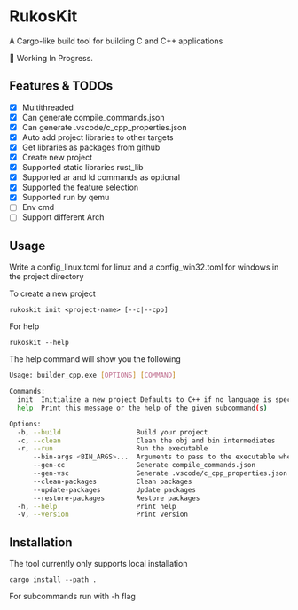# RukosKit

A Cargo-like build tool for building C and C++ applications

🚧 Working In Progress. 

## Features & TODOs

* [x] Multithreaded
* [x] Can generate compile_commands.json
* [x] Can generate .vscode/c_cpp_properties.json
* [x] Auto add project libraries to other targets
* [x] Get libraries as packages from github
* [x] Create new project
* [x] Supported static libraries rust_lib
* [x] Supported ar and ld commands as optional
* [x] Supported the feature selection
* [x] Supported run by qemu
* [ ] Env cmd
* [ ] Support different Arch

## Usage

Write a config_linux.toml for linux and a config_win32.toml for windows in the project directory

To create a new project 
```console
rukoskit init <project-name> [--c|--cpp]
```

For help
```console
rukoskit --help
```

The help command will show you the following
```sh
Usage: builder_cpp.exe [OPTIONS] [COMMAND]

Commands:
  init  Initialize a new project Defaults to C++ if no language is specified
  help  Print this message or the help of the given subcommand(s)

Options:
  -b, --build                   Build your project
  -c, --clean                   Clean the obj and bin intermediates
  -r, --run                     Run the executable
      --bin-args <BIN_ARGS>...  Arguments to pass to the executable when running
      --gen-cc                  Generate compile_commands.json
      --gen-vsc                 Generate .vscode/c_cpp_properties.json
      --clean-packages          Clean packages
      --update-packages         Update packages
      --restore-packages        Restore packages
  -h, --help                    Print help
  -V, --version                 Print version
```

## Installation

The tool currently only supports local installation
```console
cargo install --path .
```
For subcommands run with -h flag
